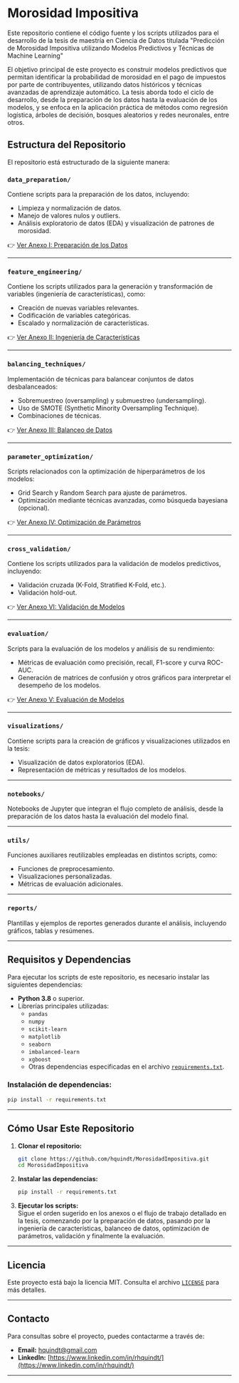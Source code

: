 # Morosidad Impositiva
Este repositorio contiene el código fuente y los scripts utilizados para el desarrollo de la tesis de maestría en Ciencia de Datos titulada "Predicción de Morosidad Impositiva utilizando Modelos Predictivos y Técnicas de Machine Learning" 

El objetivo principal de este proyecto es construir modelos predictivos que permitan identificar la probabilidad de morosidad en el pago de impuestos por parte de contribuyentes, utilizando datos históricos y técnicas avanzadas de aprendizaje automático. La tesis aborda todo el ciclo de desarrollo, desde la preparación de los datos hasta la evaluación de los modelos, y se enfoca en la aplicación práctica de métodos como regresión logística, árboles de decisión, bosques aleatorios y redes neuronales, entre otros.


## Estructura del Repositorio

El repositorio está estructurado de la siguiente manera:

### `data_preparation/`
Contiene scripts para la preparación de los datos, incluyendo:
- Limpieza y normalización de datos.
- Manejo de valores nulos y outliers.
- Análisis exploratorio de datos (EDA) y visualización de patrones de morosidad.  

👉 [Ver Anexo I: Preparación de los Datos](https://github.com/hquindt/MorosidadImpositiva/tree/main/data_preparation)  

---

### `feature_engineering/`
Contiene los scripts utilizados para la generación y transformación de variables (ingeniería de características), como:
- Creación de nuevas variables relevantes.
- Codificación de variables categóricas.
- Escalado y normalización de características.  

👉 [Ver Anexo II: Ingeniería de Características](https://github.com/hquindt/MorosidadImpositiva/tree/main/feature_engineering)  

---

### `balancing_techniques/`
Implementación de técnicas para balancear conjuntos de datos desbalanceados:
- Sobremuestreo (oversampling) y submuestreo (undersampling).
- Uso de SMOTE (Synthetic Minority Oversampling Technique).
- Combinaciones de técnicas.  

👉 [Ver Anexo III: Balanceo de Datos](https://github.com/hquindt/MorosidadImpositiva/tree/main/balancing_techniques)  

---

### `parameter_optimization/`
Scripts relacionados con la optimización de hiperparámetros de los modelos:
- Grid Search y Random Search para ajuste de parámetros.
- Optimización mediante técnicas avanzadas, como búsqueda bayesiana (opcional).  

👉 [Ver Anexo IV: Optimización de Parámetros](https://github.com/hquindt/MorosidadImpositiva/tree/main/parameter_optimization)  

---

### `cross_validation/`
Contiene los scripts utilizados para la validación de modelos predictivos, incluyendo:
- Validación cruzada (K-Fold, Stratified K-Fold, etc.).
- Validación hold-out.  

👉 [Ver Anexo VI: Validación de Modelos](https://github.com/hquindt/MorosidadImpositiva/tree/main/cross_validation)  

---

### `evaluation/`
Scripts para la evaluación de los modelos y análisis de su rendimiento:
- Métricas de evaluación como precisión, recall, F1-score y curva ROC-AUC.
- Generación de matrices de confusión y otros gráficos para interpretar el desempeño de los modelos.  

👉 [Ver Anexo V: Evaluación de Modelos](https://github.com/hquindt/MorosidadImpositiva/tree/main/evaluation)  

---

### `visualizations/`
Contiene scripts para la creación de gráficos y visualizaciones utilizados en la tesis:
- Visualización de datos exploratorios (EDA).
- Representación de métricas y resultados de los modelos.

---

### `notebooks/`
Notebooks de Jupyter que integran el flujo completo de análisis, desde la preparación de los datos hasta la evaluación del modelo final.

---

### `utils/`
Funciones auxiliares reutilizables empleadas en distintos scripts, como:
- Funciones de preprocesamiento.
- Visualizaciones personalizadas.
- Métricas de evaluación adicionales.

---

### `reports/`
Plantillas y ejemplos de reportes generados durante el análisis, incluyendo gráficos, tablas y resúmenes.

---

## Requisitos y Dependencias

Para ejecutar los scripts de este repositorio, es necesario instalar las siguientes dependencias:

- **Python 3.8** o superior.  
- Librerías principales utilizadas:  
  - `pandas`
  - `numpy`
  - `scikit-learn`
  - `matplotlib`
  - `seaborn`
  - `imbalanced-learn`
  - `xgboost`
  - Otras dependencias especificadas en el archivo [`requirements.txt`](requirements.txt).

### Instalación de dependencias:

```bash
pip install -r requirements.txt
```

---

## Cómo Usar Este Repositorio

1. **Clonar el repositorio:**  
   ```bash
   git clone https://github.com/hquindt/MorosidadImpositiva.git
   cd MorosidadImpositiva
   ```

2. **Instalar las dependencias:**  
   ```bash
   pip install -r requirements.txt
   ```

3. **Ejecutar los scripts:**  
   Sigue el orden sugerido en los anexos o el flujo de trabajo detallado en la tesis, comenzando por la preparación de datos, pasando por la ingeniería de características, balanceo de datos, optimización de parámetros, validación y finalmente la evaluación.

---

## Licencia

Este proyecto está bajo la licencia MIT. Consulta el archivo [`LICENSE`](LICENSE) para más detalles.

---

## Contacto

Para consultas sobre el proyecto, puedes contactarme a través de:  
- **Email:** [hquindt@gmail.com](mailto:hquindt@gmail.com)  
- **LinkedIn:** [https://www.linkedin.com/in/rhquindt/](https://www.linkedin.com/in/rhquindt/)  

---


